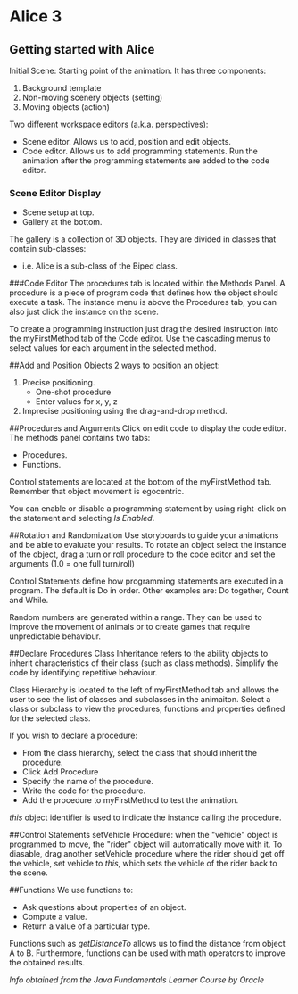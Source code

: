 # Alice 3

## Getting started with Alice
Initial Scene: Starting point of the animation.
It has three components:

1. Background template
2. Non-moving scenery objects (setting)
3. Moving objects (action)

Two different workspace editors (a.k.a. perspectives):

* Scene editor. Allows us to add, position and edit objects.
* Code editor. Allows us to add programming statements.
Run the animation after the programming statements are added to the code editor.

### Scene Editor Display
* Scene setup at top.
* Gallery at the bottom.

The gallery is a collection of 3D objects. They are divided in classes that contain sub-classes:

- i.e. Alice is a sub-class of the Biped class.

###Code Editor
The procedures tab is located within the Methods Panel.
A procedure is a piece of program code that defines how the object should execute a task. The instance menu is above the Procedures tab, you can also just click the instance on the scene.

To create a programming instruction just drag the desired instruction into the myFirstMethod tab of the Code editor. Use the cascading menus to select values for each argument in the selected method.

##Add and Position Objects
2 ways to position an object:

1. Precise positioning.
    - One-shot procedure
    - Enter values for x, y, z
2. Imprecise positioning using the drag-and-drop method.

##Procedures and Arguments
Click on edit code to display the code editor.
The methods panel contains two tabs:

* Procedures.
* Functions.

Control statements are located at the bottom of the myFirstMethod tab.
Remember that object movement is egocentric.

You can enable or disable a programming statement by using right-click on the statement and selecting _Is Enabled_.

##Rotation and Randomization
Use storyboards to guide your animations and be able to evaluate your results.
To rotate an object select the instance of the object, drag a turn or roll procedure to the code editor and set the arguments (1.0 = one full turn/roll)

Control Statements define how programming statements are executed in a program. The default is Do in order. Other examples are: Do together, Count and While.

Random numbers are generated within a range. They can be used to improve the movement of animals or to create games that require unpredictable behaviour. 

##Declare Procedures
Class Inheritance refers to the ability objects to inherit characteristics of their class (such as class methods). Simplify the code by identifying repetitive behaviour.

Class Hierarchy is located to the left of myFirstMethod tab and allows the user to see the list of classes and subclasses in the animaiton. Select a class or subclass to view the procedures, functions and properties defined for the selected class.

If you wish to declare a procedure:

* From the class hierarchy, select the class that should inherit the procedure.
* Click Add Procedure
* Specify the name of the procedure.
* Write the code for the procedure.
* Add the procedure to myFirstMethod to test the animation.

_this_ object identifier is used to indicate the instance calling the procedure.

##Control Statements
setVehicle Procedure: when the "vehicle" object is programmed to move, the "rider" object will automatically move with it. To diasable, drag another setVehicle procedure where the rider should get off the vehicle, set vehicle to _this_, which sets the vehicle of the rider back to the scene.

##Functions
We use functions to:

* Ask questions about properties of an object.
* Compute a value.
* Return a value of a particular type.

Functions such as _getDistanceTo_ allows us to find the distance from object A to B. Furthermore, functions can be used with math operators to improve the obtained results.

_Info obtained from the Java Fundamentals Learner Course by Oracle_
